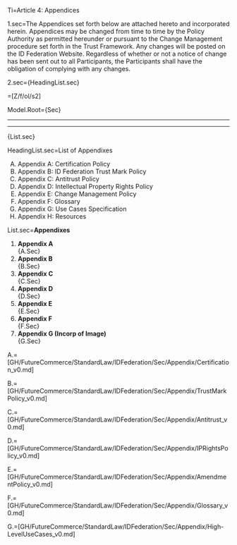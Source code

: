 Ti=Article 4: Appendices

1.sec=The Appendices set forth below are attached hereto and incorporated herein. Appendices may be changed from time to time by the Policy Authority as permitted hereunder or pursuant to the Change Management procedure set forth in the Trust Framework. Any changes will be posted on the ID Federation Website. Regardless of whether or not a notice of change has been sent out to all Participants, the Participants shall have the obligation of complying with any changes.

2.sec={HeadingList.sec}

=[Z/f/ol/s2]

Model.Root={Sec}<hr><hr>{List.sec}

HeadingList.sec=List of Appendixes<ol type="A"><li>Appendix A: Certification Policy</b><li></b>Appendix B: ID Federation Trust Mark Policy</b><li></b>Appendix C: Antitrust Policy</b><li></b>Appendix D: Intellectual Property Rights Policy</b><li></b>Appendix E: Change Management Policy</b><li></b>Appendix F: Glossary</b><li></b>Appendix G: Use Cases Specification</b><li></b>Appendix H: Resources</b></ol>

List.sec=<b>Appendixes</b><ol><li><b>Appendix A</b><br>{A.Sec}<li><b>Appendix B</b><br>{B.Sec}<li><b>Appendix C</b><br>{C.Sec}<li><b>Appendix D</b><br>{D.Sec}<li><b>Appendix E</b><br>{E.Sec}<li><b>Appendix F</b><br>{F.Sec}<li><b>Appendix G (Incorp of Image)</b><br>{G.Sec}</ol>

A.=[GH/FutureCommerce/StandardLaw/IDFederation/Sec/Appendix/Certification_v0.md]

B.=[GH/FutureCommerce/StandardLaw/IDFederation/Sec/Appendix/TrustMarkPolicy_v0.md]

C.=[GH/FutureCommerce/StandardLaw/IDFederation/Sec/Appendix/Antitrust_v0.md]

D.=[GH/FutureCommerce/StandardLaw/IDFederation/Sec/Appendix/IPRightsPolicy_v0.md]

E.=[GH/FutureCommerce/StandardLaw/IDFederation/Sec/Appendix/AmendmentPolicy_v0.md]

F.=[GH/FutureCommerce/StandardLaw/IDFederation/Sec/Appendix/Glossary_v0.md]

G.=[GH/FutureCommerce/StandardLaw/IDFederation/Sec/Appendix/High-LevelUseCases_v0.md]